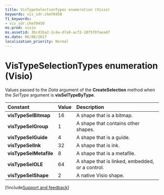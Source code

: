 ```yaml
---
title: VisTypeSelectionTypes enumeration (Visio)
keywords: vis_sdr.chm70450
f1_keywords:
- vis_sdr.chm70450
ms.prod: visio
ms.assetid: 3bcd1ba2-1c4a-d7a9-acf2-1075f8faead7
ms.date: 06/08/2017
localization_priority: Normal
---
```



# VisTypeSelectionTypes enumeration (Visio)

Values passed to the  _Data_ argument of the **CreateSelection** method when the _SelType_ argument is **visSelTypeByType**.



|Constant|Value|Description|
|:-----|:-----|:-----|
| **visTypeSelBitmap**|16|A shape that is a bitmap.|
| **visTypeSelGroup**|1|A shape that contains other shapes.|
| **visTypeSelGuide**|4|A shape that is a guide.|
| **visTypeSelInk**|32|A shape that is ink.|
| **visTypeSelMetafile**|8|A shape that is a metafile.|
| **visTypeSelOLE**|64|A shape that is linked, embedded, or a control.|
| **visTypeSelShape**|2|A native Visio shape.|

[!include[Support and feedback](~/includes/feedback-boilerplate.md)]